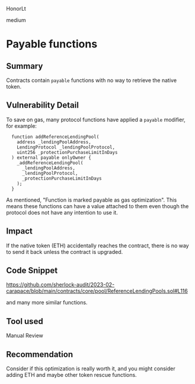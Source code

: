 HonorLt

medium

# Payable functions

## Summary

Contracts contain `payable` functions with no way to retrieve the native token.

## Vulnerability Detail

To save on gas, many protocol functions have applied a `payable` modifier, for example:
```solidity
  function addReferenceLendingPool(
    address _lendingPoolAddress,
    LendingProtocol _lendingPoolProtocol,
    uint256 _protectionPurchaseLimitInDays
  ) external payable onlyOwner {
    _addReferenceLendingPool(
      _lendingPoolAddress,
      _lendingPoolProtocol,
      _protectionPurchaseLimitInDays
    );
  }
```
As mentioned, "Function is marked payable as gas optimization". This means these functions can have a value attached to them even though the protocol does not have any intention to use it.

## Impact

If the native token (ETH) accidentally reaches the contract, there is no way to send it back unless the contract is upgraded.

## Code Snippet

https://github.com/sherlock-audit/2023-02-carapace/blob/main/contracts/core/pool/ReferenceLendingPools.sol#L116

and many more similar functions.

## Tool used

Manual Review

## Recommendation

Consider if this optimization is really worth it, and you might consider adding ETH and maybe other token rescue functions.
